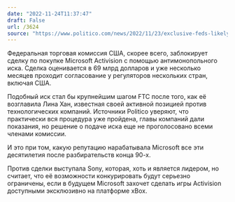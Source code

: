```yaml
---
date: "2022-11-24T11:37:47"
draft: False
url: /3624
source: "https://www.politico.com/news/2022/11/23/exclusive-feds-likely-to-challenge-microsofts-69-billion-activision-takeover-00070787"
---
```


Федеральная торговая комиссия США, скорее всего, заблокирует сделку по покупке Microsoft Activision с помощью антимонопольного иска. Сделка оценивается в 69 млрд долларов и уже несколько месяцев проходит согласование у регуляторов нескольких стран, включая США.

Подобный иск стал бы крупнейшим шагом FTC после того, как её возглавила Лина Хан, известная своей активной позицией против технологических компаний. Источники Politico уверяют, что практически вся процедура уже пройдена, главы компаний дали показания, но решение о подаче иска еще не проголосовано всеми членами комиссии.

И это при том, какую репутацию нарабатывала Microsoft все эти десятилетия после разбирательств конца 90-х.

Против сделки выступала Sony, которая, хоть и является лидером, но считает, что её возможности конкурировать будут серьезно ограничены, если в будущем Microsoft захочет сделать игры Activision доступными эксклюзивно на платформе xBox.
